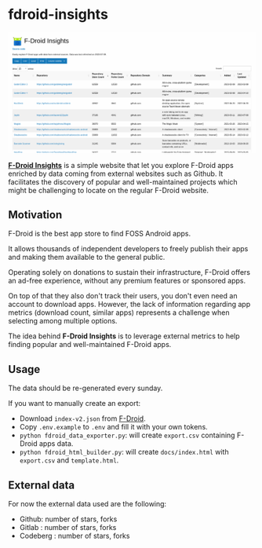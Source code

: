 ﻿# fdroid-insights

![F-Droid Insights - Easily explore F-Droid apps with data from external sources](imgs/2023-07-10_fdroid-insights.png)


[**F-Droid Insights**](https://dbeley.github.io/fdroid-insights) is a simple website that let you explore F-Droid apps enriched by data coming from external websites such as Github. It facilitates the discovery of popular and well-maintained projects which might be challenging to locate on the regular F-Droid website.

## Motivation

F-Droid is the best app store to find FOSS Android apps.

It allows thousands of independent developers to freely publish their apps and making them available to the general public.

Operating solely on donations to sustain their infrastructure, F-Droid offers an ad-free experience, without any premium features or sponsored apps.

On top of that they also don't track their users, you don't even need an account to download apps.
However, the lack of information regarding app metrics (download count, similar apps) represents a challenge when selecting among multiple options.

The idea behind **F-Droid Insights** is to leverage external metrics to help finding popular and well-maintained F-Droid apps.

## Usage

The data should be re-generated every sunday.

If you want to manually create an export:

- Download `index-v2.json` from [F-Droid](https://f-droid.org/en/docs/All_our_APIs).
- Copy `.env.example` to `.env` and fill it with your own tokens.
- `python fdroid_data_exporter.py`: will create `export.csv` containing F-Droid apps data.
- `python fdroid_html_builder.py`: will create `docs/index.html` with `export.csv` and `template.html`.

## External data

For now the external data used are the following:

- Github: number of stars, forks
- Gitlab : number of stars, forks
- Codeberg : number of stars, forks
